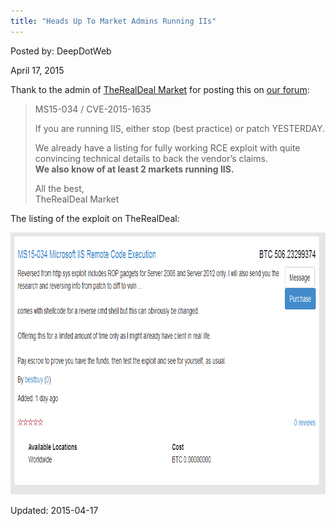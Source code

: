 ```yaml
---
title: "Heads Up To Market Admins Running IIs"
---
```


Posted by: DeepDotWeb 

<span>April 17, 2015</span>


</div><span class="wpsr_floatbts_anchor" data-offset="25"></span><p>Thank to the admin of <a href="/marketplace-directory/listing/therealdeal-market">TheRealDeal Market</a> for posting this on <a href="/forum/viewtopic.php?f=10&amp;t=342">our forum</a>:</p>
<blockquote><p>MS15-034 / CVE-2015-1635</p>
<p>If you are running IIS, either stop (best practice) or patch YESTERDAY.</p>
<p>We already have a listing for fully working RCE exploit with quite convincing technical details to back the vendor&#8217;s claims.<br/>
<strong>We also know of at least 2 markets running IIS.</strong></p>
<p>All the best,<br/>
    TheRealDeal Market</p></blockquote>
<p>The listing of the exploit on TheRealDeal:</p>
<p><a href="/imgs/2015/04/exploit.png" rel="lightbox"> <img class="aligncenter size-full wp-image-10010" src="/imgs/2015/04/exploit.png" alt="exploit" width="875" height="419"/> </a></p>

    

    

Updated: 2015-04-17

    
